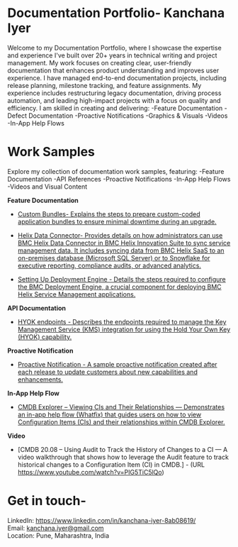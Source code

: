 # Documentation Portfolio- Kanchana Iyer

Welcome to my Documentation Portfolio, where I showcase the expertise and experience I've built over 20+ years in technical writing and project management. My work focuses on creating clear, user-friendly documentation that enhances product understanding and improves user experience.
I have managed end-to-end documentation projects, including release planning, milestone tracking, and feature assignments. My experience includes restructuring legacy documentation, driving process automation, and leading high-impact projects with a focus on quality and efficiency.
I am skilled in creating and delivering:
-Feature Documentation
-Defect Documentation
-Proactive Notifications
-Graphics & Visuals
-Videos 
-In-App Help Flows

# Work Samples

Explore my collection of documentation work samples, featuring:
-Feature Documentation
-API References
-Proactive Notifications
-In-App Help Flows
-Videos and Visual Content

**Feature Documentation**

- [Custom Bundles- Explains the steps to prepare custom-coded application bundles to ensure minimal downtime during an upgrade. ](Documentation-Samples/1_CustomBundles.pdf)

- [Helix Data Connector- Provides details on how administrators can use BMC Helix Data Connector in BMC Helix Innovation Suite to sync service management data. It includes syncing data from BMC Helix SaaS to an on-premises database (Microsoft SQL Server) or to Snowflake for executive reporting, compliance audits, or advanced analytics.](Documentation-Samples/2_HelixDataConnector.pdf)

- [Setting Up Deployment Engine - Details the steps required to configure the BMC Deployment Engine, a crucial component for deploying BMC Helix Service Management applications. ](Documentation-Samples/3_SettingUpDeploymentEngine.pdf)

**API Documentation**

- [ HYOK endpoints -  Describes the endpoints required to manage the Key Management Service (KMS) integration for using the Hold Your Own Key (HYOK) capability.](Documentation-Samples/4_HYOK_Endpoints.pdf)

**Proactive Notification**
- [Proactive Notification - A sample proactive notification created after each release to update customers about new capabilities and enhancements. ](Documentation-Samples/5_ProactiveNotification.pdf)

**In-App Help Flow**
- [CMDB Explorer – Viewing CIs and Their Relationships — Demonstrates an in-app help flow (Whatfix) that guides users on how to view Configuration Items (CIs) and their relationships within CMDB Explorer.](Documentation-Samples/6_Viewing_CIs_and_their_relationships_in_CMDB_Explorer_InAppFlow.pdf)

**Video**

- [CMDB 20.08 – Using Audit to Track the History of Changes to a CI — A video walkthrough that shows how to leverage the Audit feature to track historical changes to a Configuration Item (CI) in CMDB.] - (URL <https://www.youtube.com/watch?v=PIG5TiC5lQo>)



# Get in touch-  
LinkedIn: https://www.linkedin.com/in/kanchana-iyer-8ab08619/  
Email: kanchana.iyer@gmail.com  
Location: Pune, Maharashtra, India


